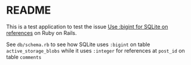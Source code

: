 # README

This is a test application to test the issue [Use :bigint for SQLite on references](https://github.com/rails/rails/issues/31329) on Ruby on Rails.

See `db/schema.rb` to see how SQLite uses `:bigint` on table `active_storage_blobs` while it uses `:integer` for references at `post_id` on table `comments`
